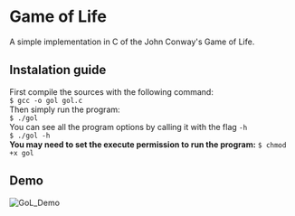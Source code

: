 # Game of Life
A simple implementation in C of the John Conway's Game of Life.  

## Instalation guide 
First compile the sources with the following command:  
`$ gcc -o gol gol.c`  
Then simply run the program:  
`$ ./gol`  
You can see all the program options by calling it with the flag `-h`  
`$ ./gol -h`  
**You may need to set the execute permission to run the program:** `$ chmod +x gol`  

## Demo  
<img src="https://cloud.githubusercontent.com/assets/9862039/26368958/3d00a16e-3fc1-11e7-9b0c-9fed3befa812.png" alt="GoL_Demo" />
